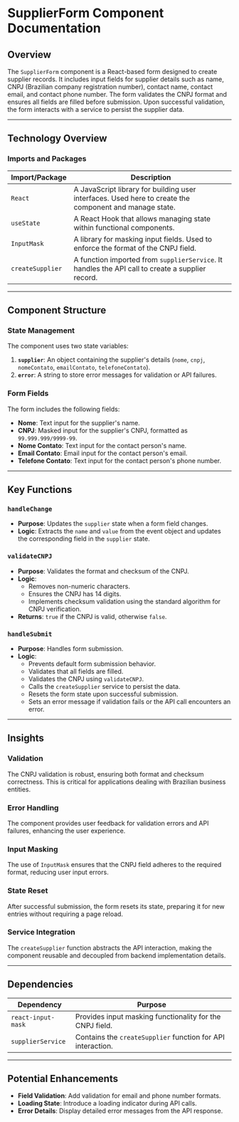 # SupplierForm Component Documentation

## Overview
The `SupplierForm` component is a React-based form designed to create supplier records. It includes input fields for supplier details such as name, CNPJ (Brazilian company registration number), contact name, contact email, and contact phone number. The form validates the CNPJ format and ensures all fields are filled before submission. Upon successful validation, the form interacts with a service to persist the supplier data.

---

## Technology Overview

### Imports and Packages
| **Import/Package**       | **Description**                                                                 |
|---------------------------|---------------------------------------------------------------------------------|
| `React`                  | A JavaScript library for building user interfaces. Used here to create the component and manage state. |
| `useState`               | A React Hook that allows managing state within functional components.           |
| `InputMask`              | A library for masking input fields. Used to enforce the format of the CNPJ field. |
| `createSupplier`         | A function imported from `supplierService`. It handles the API call to create a supplier record. |

---

## Component Structure

### State Management
The component uses two state variables:
1. **`supplier`**: An object containing the supplier's details (`nome`, `cnpj`, `nomeContato`, `emailContato`, `telefoneContato`).
2. **`error`**: A string to store error messages for validation or API failures.

### Form Fields
The form includes the following fields:
- **Nome**: Text input for the supplier's name.
- **CNPJ**: Masked input for the supplier's CNPJ, formatted as `99.999.999/9999-99`.
- **Nome Contato**: Text input for the contact person's name.
- **Email Contato**: Email input for the contact person's email.
- **Telefone Contato**: Text input for the contact person's phone number.

---

## Key Functions

### `handleChange`
- **Purpose**: Updates the `supplier` state when a form field changes.
- **Logic**: Extracts the `name` and `value` from the event object and updates the corresponding field in the `supplier` state.

### `validateCNPJ`
- **Purpose**: Validates the format and checksum of the CNPJ.
- **Logic**:
  - Removes non-numeric characters.
  - Ensures the CNPJ has 14 digits.
  - Implements checksum validation using the standard algorithm for CNPJ verification.
- **Returns**: `true` if the CNPJ is valid, otherwise `false`.

### `handleSubmit`
- **Purpose**: Handles form submission.
- **Logic**:
  - Prevents default form submission behavior.
  - Validates that all fields are filled.
  - Validates the CNPJ using `validateCNPJ`.
  - Calls the `createSupplier` service to persist the data.
  - Resets the form state upon successful submission.
  - Sets an error message if validation fails or the API call encounters an error.

---

## Insights

### Validation
The CNPJ validation is robust, ensuring both format and checksum correctness. This is critical for applications dealing with Brazilian business entities.

### Error Handling
The component provides user feedback for validation errors and API failures, enhancing the user experience.

### Input Masking
The use of `InputMask` ensures that the CNPJ field adheres to the required format, reducing user input errors.

### State Reset
After successful submission, the form resets its state, preparing it for new entries without requiring a page reload.

### Service Integration
The `createSupplier` function abstracts the API interaction, making the component reusable and decoupled from backend implementation details.

---

## Dependencies
| **Dependency**       | **Purpose**                                                                 |
|-----------------------|-----------------------------------------------------------------------------|
| `react-input-mask`    | Provides input masking functionality for the CNPJ field.                   |
| `supplierService`     | Contains the `createSupplier` function for API interaction.                |

---

## Potential Enhancements
- **Field Validation**: Add validation for email and phone number formats.
- **Loading State**: Introduce a loading indicator during API calls.
- **Error Details**: Display detailed error messages from the API response.
